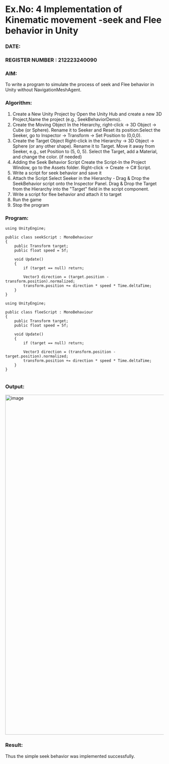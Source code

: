 # Ex.No: 4  Implementation of Kinematic movement -seek and Flee behavior in Unity
### DATE:                                                                            
### REGISTER NUMBER : 212223240090
### AIM: 
To write a program to simulate the process of seek and Flee behavior in Unity without NavigationMeshAgent. 
### Algorithm:
1. Create a New Unity Project by Open the  Unity Hub and create a new 3D Project,Name the project (e.g., SeekBehaviorDemo).
2. Create the Moving Object
   In the Hierarchy, right-click → 3D Object → Cube (or Sphere).
   Rename it to Seeker and Reset its position:Select the Seeker, go to Inspector → Transform → Set Position to (0,0,0).
3. Create the Target Object
   Right-click in the Hierarchy → 3D Object → Sphere (or any other shape).
   Rename it to Target. Move it away from Seeker, e.g., set Position to (5, 0, 5).
   Select the Target, add a Material, and change the color. (if needed) 
4. Adding the Seek Behavior Script
   Create the Script-In the Project Window, go to the Assets folder.
   Right-click → Create → C# Script.
5. Write a script for seek behavior and save it
6. Attach the Script
   Select Seeker in the Hierarchy - Drag & Drop the SeekBehavior script onto the Inspector Panel.
   Drag & Drop the Target from the Hierarchy into the "Target" field in the script component.
12.  Write a script for flee behavior and attach it to target
13.  Run the game
14. Stop the program
    
### Program:
```
using UnityEngine;

public class seekScript : MonoBehaviour
{
    public Transform target;
    public float speed = 5f;

    void Update()
    {
        if (target == null) return;

        Vector3 direction = (target.position - transform.position).normalized;
        transform.position += direction * speed * Time.deltaTime;
    }
}

```
```
using UnityEngine;

public class fleeScript : MonoBehaviour
{
    public Transform target;
    public float speed = 5f;

    void Update()
    {
        if (target == null) return;

        Vector3 direction = (transform.position - target.position).normalized;
        transform.position += direction * speed * Time.deltaTime;
    }
}


```
### Output:

<img width="1919" height="1079" alt="image" src="https://github.com/user-attachments/assets/f9e12715-f3c9-4bbc-9b63-a5c8ab59b495" />








### Result:
Thus the simple seek behavior was implemented successfully.
